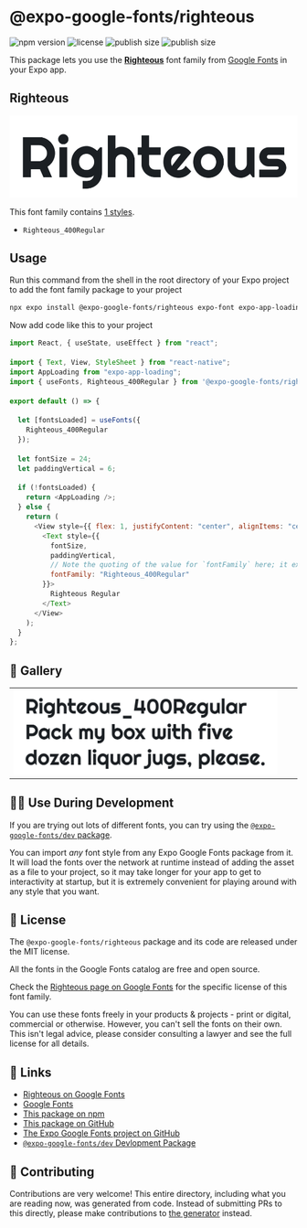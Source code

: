 # @expo-google-fonts/righteous

![npm version](https://flat.badgen.net/npm/v/@expo-google-fonts/righteous)
![license](https://flat.badgen.net/github/license/expo/google-fonts)
![publish size](https://flat.badgen.net/packagephobia/install/@expo-google-fonts/righteous)
![publish size](https://flat.badgen.net/packagephobia/publish/@expo-google-fonts/righteous)

This package lets you use the [**Righteous**](https://fonts.google.com/specimen/Righteous) font family from [Google Fonts](https://fonts.google.com/) in your Expo app.

## Righteous

![Righteous](./font-family.png)

This font family contains [1 styles](#-gallery).

- `Righteous_400Regular`

## Usage

Run this command from the shell in the root directory of your Expo project to add the font family package to your project

```sh
npx expo install @expo-google-fonts/righteous expo-font expo-app-loading
```

Now add code like this to your project

```js
import React, { useState, useEffect } from "react";

import { Text, View, StyleSheet } from "react-native";
import AppLoading from "expo-app-loading";
import { useFonts, Righteous_400Regular } from '@expo-google-fonts/righteous';

export default () => {

  let [fontsLoaded] = useFonts({
    Righteous_400Regular
  });

  let fontSize = 24;
  let paddingVertical = 6;

  if (!fontsLoaded) {
    return <AppLoading />;
  } else {
    return (
      <View style={{ flex: 1, justifyContent: "center", alignItems: "center" }}>
        <Text style={{
          fontSize,
          paddingVertical,
          // Note the quoting of the value for `fontFamily` here; it expects a string!
          fontFamily: "Righteous_400Regular"
        }}>
          Righteous Regular
        </Text>
      </View>
    );
  }
};
```

## 🔡 Gallery


||||
|-|-|-|
|![Righteous_400Regular](./Righteous_400Regular.ttf.png)||||


## 👩‍💻 Use During Development

If you are trying out lots of different fonts, you can try using the [`@expo-google-fonts/dev` package](https://github.com/expo/google-fonts/tree/master/font-packages/dev#readme).

You can import _any_ font style from any Expo Google Fonts package from it. It will load the fonts over the network at runtime instead of adding the asset as a file to your project, so it may take longer for your app to get to interactivity at startup, but it is extremely convenient for playing around with any style that you want.


## 📖 License

The `@expo-google-fonts/righteous` package and its code are released under the MIT license.

All the fonts in the Google Fonts catalog are free and open source.

Check the [Righteous page on Google Fonts](https://fonts.google.com/specimen/Righteous) for the specific license of this font family.

You can use these fonts freely in your products & projects - print or digital, commercial or otherwise. However, you can't sell the fonts on their own. This isn't legal advice, please consider consulting a lawyer and see the full license for all details.

## 🔗 Links

- [Righteous on Google Fonts](https://fonts.google.com/specimen/Righteous)
- [Google Fonts](https://fonts.google.com/)
- [This package on npm](https://www.npmjs.com/package/@expo-google-fonts/righteous)
- [This package on GitHub](https://github.com/expo/google-fonts/tree/master/font-packages/righteous)
- [The Expo Google Fonts project on GitHub](https://github.com/expo/google-fonts)
- [`@expo-google-fonts/dev` Devlopment Package](https://github.com/expo/google-fonts/tree/master/font-packages/dev)

## 🤝 Contributing

Contributions are very welcome! This entire directory, including what you are reading now, was generated from code. Instead of submitting PRs to this directly, please make contributions to [the generator](https://github.com/expo/google-fonts/tree/master/packages/generator) instead.
